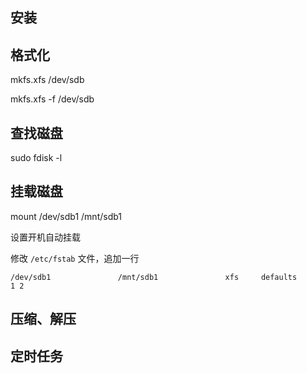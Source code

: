 ## 安装

## 格式化

mkfs.xfs /dev/sdb

mkfs.xfs -f /dev/sdb

## 查找磁盘

sudo fdisk -l

## 挂载磁盘

mount /dev/sdb1 /mnt/sdb1

设置开机自动挂载

修改 `/etc/fstab` 文件，追加一行
```
/dev/sdb1               /mnt/sdb1               xfs     defaults        1 2
```

## 压缩、解压

## 定时任务

